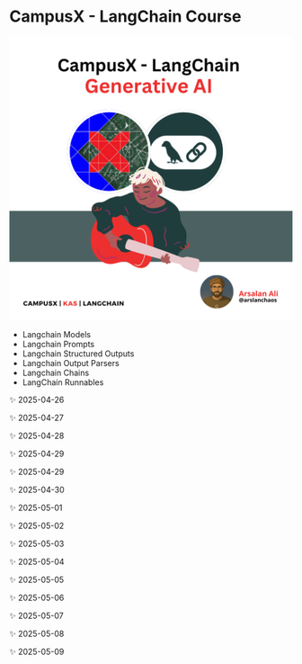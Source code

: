 # CampusX - LangChain Course
![Image](https://github.com/ArslanKAS/CampusX-LangChain/blob/main/CampusX%20-%20LangChain.png)

* Langchain Models
* Langchain Prompts
* Langchain Structured Outputs
* Langchain Output Parsers
* Langchain Chains
* LangChain Runnables

✨ 2025-04-26<!-- Updated on $(date) -->

✨ 2025-04-27<!-- Updated on $(date) -->

✨ 2025-04-28<!-- Updated on $(date) -->

✨ 2025-04-29<!-- Updated on $(date) -->

✨ 2025-04-29<!-- Updated on $(date) -->

✨ 2025-04-30<!-- Updated on $(date) -->

✨ 2025-05-01<!-- Updated on $(date) -->

✨ 2025-05-02<!-- Updated on $(date) -->

✨ 2025-05-03<!-- Updated on $(date) -->

✨ 2025-05-04<!-- Updated on $(date) -->

✨ 2025-05-05<!-- Updated on $(date) -->

✨ 2025-05-06<!-- Updated on $(date) -->

✨ 2025-05-07<!-- Updated on $(date) -->

✨ 2025-05-08<!-- Updated on $(date) -->

✨ 2025-05-09<!-- Updated on $(date) -->
